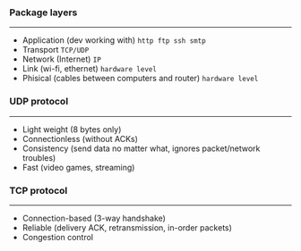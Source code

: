 ### Package layers
***
+ Application (dev working with) `http ftp ssh smtp`
+ Transport `TCP/UDP`
+ Network (Internet) `IP`
+ Link (wi-fi, ethernet) `hardware level`
+ Phisical (cables between computers and router) `hardware level`

### UDP protocol
***
+ Light weight (8 bytes only)
+ Connectionless (without ACKs)
+ Consistency (send data no matter what, ignores packet/network troubles)
+ Fast (video games, streaming)

### TCP protocol
***
+ Connection-based (3-way handshake)
+ Reliable (delivery ACK, retransmission, in-order packets)
+ Congestion control
